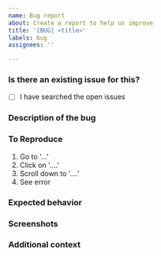 ```yaml
---
name: Bug report
about: Create a report to help us improve
title: '[BUG] <title>'
labels: bug
assignees: ''

---
```

 
### Is there an existing issue for this?
 
<!--- Before you create a new bug report, please do a search in open issues to check if the issue has already been reported. -->
<!--- Put an `x` in the box below -->
 
- [ ] I have searched the open issues 
 
### Description of the bug
 
<!-- A clear and concise description of what the bug is. -->

### To Reproduce
 
<!--- Steps to reproduce the behavior -->
 
1. Go to '...'
2. Click on '....'
3. Scroll down to '....'
4. See error

### Expected behavior
 
<!--- A clear and concise description of what you expected to happen. --> 

### Screenshots
 
<!--- A clear and concise description of what you expected to happen. --> 

### Additional context

<!--- Add any other context about the problem here. -->  

